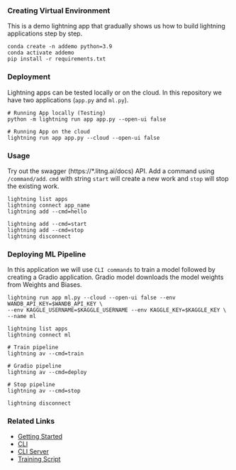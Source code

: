 ### Creating Virtual Environment
This is a demo lightning app that gradually shows us how to build lightning applications step by step.

```
conda create -n addemo python=3.9
conda activate addemo
pip install -r requirements.txt
```

### Deployment
Lightning apps can be tested locally or on the cloud. In this repository we have two applications (`app.py` and `ml.py`). 

```
# Running App locally (Testing)
python -m lightning run app app.py --open-ui false

# Running App on the cloud 
lightning run app app.py --cloud --open-ui false
```

### Usage
Try out the swagger (https://*.litng.ai/docs) API. Add a command using `/command/add`. `cmd` with string `start` will create a new work and `stop` will stop the existing work.

```
lightning list apps
lightning connect app_name 
lightning add --cmd=hello

lightning add --cmd=start
lightning add --cmd=stop
lightning disconnect
```

### Deploying ML Pipeline
In this application we will use `CLI commands` to train a model followed by creating a Gradio application. Gradio model downloads the model weights from Weights and Biases.

```
lightning run app ml.py --cloud --open-ui false --env WANDB_API_KEY=$WANDB_API_KEY \
--env KAGGLE_USERNAME=$KAGGLE_USERNAME --env KAGGLE_KEY=$KAGGLE_KEY \
--name ml

lightning list apps
lightning connect ml

# Train pipeline
lightning av --cmd=train

# Gradio pipeline
lightning av --cmd=deploy

# Stop pipeline
lightning av --cmd=stop

lightning disconnect
```

### Related Links
- [Getting Started](https://lightning.ai/lightning-docs/get_started/lightning_apps_intro.html)
- [CLI](https://lightning.ai/lightning-docs/glossary/command_lines/command_lines.html)
- [CLI Server](https://lightning.ai/lightning-docs/workflows/build_command_line_interface/cli.html)
- [Training Script](https://github.com/Lightning-AI/lightning-hpo/blob/master/examples/scripts/train.py)
